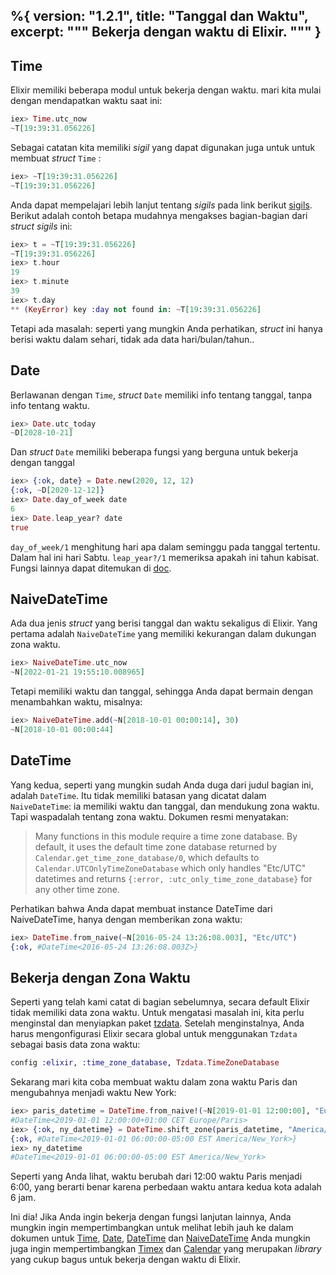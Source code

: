 %{
  version: "1.2.1",
  title: "Tanggal dan Waktu",
  excerpt: """
  Bekerja dengan waktu di Elixir.
  """
}
---

## Time

Elixir memiliki beberapa modul untuk bekerja dengan waktu.
mari kita mulai dengan mendapatkan waktu saat ini:

```elixir
iex> Time.utc_now
~T[19:39:31.056226]
```

Sebagai catatan kita memiliki *sigil* yang dapat digunakan juga untuk untuk membuat *struct* `Time` :

```elixir
iex> ~T[19:39:31.056226]
~T[19:39:31.056226]
```

Anda dapat mempelajari lebih lanjut tentang *sigils* pada link berikut [sigils](/en/lessons/basics/sigils).
Berikut adalah contoh betapa mudahnya mengakses bagian-bagian dari *struct* *sigils* ini:

```elixir
iex> t = ~T[19:39:31.056226]
~T[19:39:31.056226]
iex> t.hour
19
iex> t.minute
39
iex> t.day
** (KeyError) key :day not found in: ~T[19:39:31.056226]
```
Tetapi ada masalah: seperti yang mungkin Anda perhatikan, *struct* ini hanya berisi waktu dalam sehari, tidak ada data hari/bulan/tahun..

## Date

Berlawanan dengan `Time`, *struct* `Date` memiliki info tentang tanggal, tanpa info tentang waktu.

```elixir
iex> Date.utc_today
~D[2028-10-21]
```

Dan *struct* `Date` memiliki beberapa fungsi yang berguna untuk bekerja dengan tanggal

```elixir
iex> {:ok, date} = Date.new(2020, 12, 12)
{:ok, ~D[2020-12-12]}
iex> Date.day_of_week date
6
iex> Date.leap_year? date
true
```

`day_of_week/1` menghitung hari apa dalam seminggu pada tanggal tertentu.
Dalam hal ini hari Sabtu.
`leap_year?/1` memeriksa apakah ini tahun kabisat.
Fungsi lainnya dapat ditemukan di [doc](https://hexdocs.pm/elixir/Date.html).

## NaiveDateTime

Ada dua jenis *struct* yang berisi tanggal dan waktu sekaligus di Elixir.
Yang pertama adalah `NaiveDateTime` yang memiliki kekurangan dalam dukungan zona waktu.

```elixir
iex> NaiveDateTime.utc_now
~N[2022-01-21 19:55:10.008965]
```

Tetapi memiliki waktu dan tanggal, sehingga Anda dapat bermain dengan menambahkan waktu, misalnya:

```elixir
iex> NaiveDateTime.add(~N[2018-10-01 00:00:14], 30)
~N[2018-10-01 00:00:44]
```

## DateTime

Yang kedua, seperti yang mungkin sudah Anda duga dari judul bagian ini, adalah `DateTime`.
Itu tidak memiliki batasan yang dicatat dalam `NaiveDateTime`: ia memiliki waktu dan tanggal, dan mendukung zona waktu.
Tapi waspadalah tentang zona waktu. Dokumen resmi menyatakan:

> Many functions in this module require a time zone database. By default, it uses the default time zone database returned by `Calendar.get_time_zone_database/0`, which defaults to `Calendar.UTCOnlyTimeZoneDatabase` which only handles "Etc/UTC" datetimes and returns `{:error, :utc_only_time_zone_database}` for any other time zone.

Perhatikan bahwa Anda dapat membuat instance DateTime dari NaiveDateTime, hanya dengan memberikan zona waktu:

```elixir
iex> DateTime.from_naive(~N[2016-05-24 13:26:08.003], "Etc/UTC")
{:ok, #DateTime<2016-05-24 13:26:08.003Z>}
```

## Bekerja dengan Zona Waktu

Seperti yang telah kami catat di bagian sebelumnya, secara default Elixir tidak memiliki data zona waktu.
Untuk mengatasi masalah ini, kita perlu menginstal dan menyiapkan paket [tzdata](https://github.com/lau/tzdata).
Setelah menginstalnya, Anda harus mengonfigurasi Elixir secara global untuk menggunakan `Tzdata` sebagai basis data zona waktu:

```elixir
config :elixir, :time_zone_database, Tzdata.TimeZoneDatabase
```

Sekarang mari kita coba membuat waktu dalam zona waktu Paris dan mengubahnya menjadi waktu New York:

```elixir
iex> paris_datetime = DateTime.from_naive!(~N[2019-01-01 12:00:00], "Europe/Paris")
#DateTime<2019-01-01 12:00:00+01:00 CET Europe/Paris>
iex> {:ok, ny_datetime} = DateTime.shift_zone(paris_datetime, "America/New_York")
{:ok, #DateTime<2019-01-01 06:00:00-05:00 EST America/New_York>}
iex> ny_datetime
#DateTime<2019-01-01 06:00:00-05:00 EST America/New_York>
```

Seperti yang Anda lihat, waktu berubah dari 12:00 waktu Paris menjadi 6:00, yang berarti benar karena perbedaan waktu antara kedua kota adalah 6 jam.

Ini dia! Jika Anda ingin bekerja dengan fungsi lanjutan lainnya, Anda mungkin ingin mempertimbangkan untuk melihat lebih jauh ke dalam dokumen untuk [Time](https://hexdocs.pm/elixir/Time.html), [Date](https://hexdocs.pm/elixir/Date.html), [DateTime](https://hexdocs.pm/elixir/DateTime.html) dan [NaiveDateTime](https://hexdocs.pm/elixir/NaiveDateTime.html)
Anda mungkin juga ingin mempertimbangkan [Timex](https://github.com/bitwalker/timex) dan [Calendar](https://github.com/lau/calendar) yang merupakan *library* yang cukup bagus untuk bekerja dengan waktu di Elixir.
